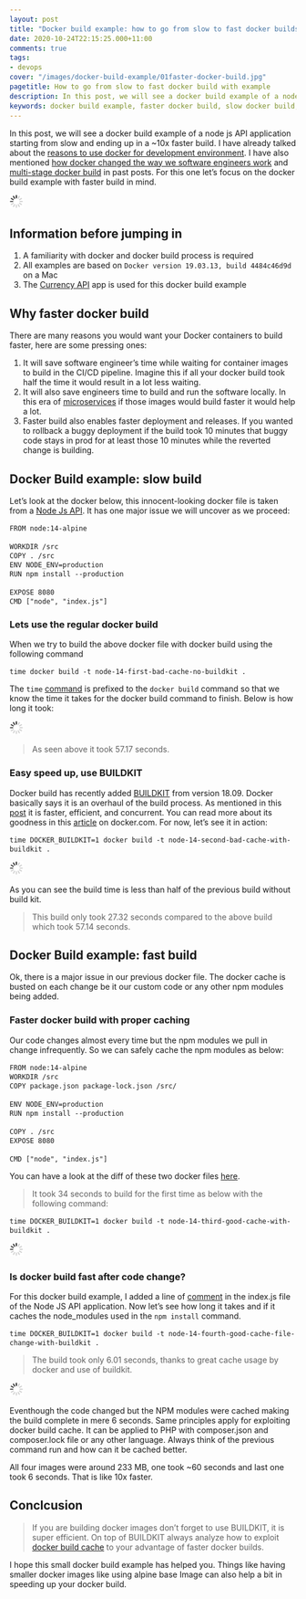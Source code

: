 ```yaml
---
layout: post
title: "Docker build example: how to go from slow to fast docker builds"
date: 2020-10-24T22:15:25.000+11:00
comments: true
tags:
- devops
cover: "/images/docker-build-example/01faster-docker-build.jpg"
pagetitle: How to go from slow to fast docker build with example
description: In this post, we will see a docker build example of a node js API application starting from slow and ending up in a ~10x faster build (60 secs to 6 secs).
keywords: docker build example, faster docker build, slow docker build, fast docker build, docker build
---
```

In this post, we will see a docker build example of a node js API application starting from slow and ending up in a ~10x faster build. I have already talked about the [reasons to use docker for development environment](/blog/2018/10/why-use-docker-3-reasons-from-a-development-perspective/). I have also mentioned [how docker changed the way we software engineers work](https://geshan.com.np/blog/2018/11/4-ways-docker-changed-the-way-software-engineers-work-in-past-half-decade/) and [multi-stage docker build](/blog/2019/11/how-to-use-docker-multi-stage-build/) in past posts. For this one let’s focus on the docker build example with faster build in mind.

<img class="center" src="/images/generic/loading.gif" data-echo="/images/docker-build-example/01faster-docker-build.jpg" title="Go from slow to fast docker build with example" alt="Whale as docker mascot">

<!-- more -->

## Information before jumping in

1. A familiarity with docker and docker build process is required
1. All examples are based on `Docker version 19.03.13, build 4484c46d9d` on a Mac
1. The [Currency API](https://github.com/geshan/currency-api) app is used for this docker build example

## Why faster docker build

There are many reasons you would want your Docker containers to build faster, here are some pressing ones:

1. It will save software engineer’s time while waiting for container images to build in the CI/CD pipeline. Imagine this if all your docker build took half the time it would result in a lot less waiting.
1. It will also save engineers time to build and run the software locally. In this era of [microservices](/blog/2018/10/moving-from-a-and-b-to-~150-microservices/) if those images would build faster it would help a lot.
1. Faster build also enables faster deployment and releases. If you wanted to rollback a buggy deployment if the build took 10 minutes that buggy code stays in prod for at least those 10 minutes while the reverted change is building.

## Docker Build example: slow build

Let’s look at the docker below, this innocent-looking docker file is taken from a [Node Js API](https://github.com/geshan/currency-api/commit/1bfa57939bb7647d9350a7445d223e4c0789f112). It has one major issue we will uncover as we proceed:

```
FROM node:14-alpine

WORKDIR /src
COPY . /src
ENV NODE_ENV=production
RUN npm install --production

EXPOSE 8080
CMD ["node", "index.js"]
```

### Lets use the regular docker build

When we try to build the above docker file with docker build using the following command 
```
time docker build -t node-14-first-bad-cache-no-buildkit .
```
The `time` [command](https://www.computerhope.com/unix/utime.htm) is prefixed to the `docker build` command so that we know the time it takes for the docker build command to finish. Below is how long it took:

<img class="center" src="/images/generic/loading.gif" data-echo="/images/docker-build-example/02docker-build-bad-cache-no-buildkit.jpg" title="First docker build without buildkit and no thoughts on caching" alt="Docker build example output without buildkit and has bad caching">

> As seen above it took 57.17 seconds.

### Easy speed up, use BUILDKIT

Docker build has recently added [BUILDKIT](https://docs.docker.com/develop/develop-images/build_enhancements/) from version 18.09. Docker basically says it is an overhaul of the build process. As mentioned in this [post](https://brianchristner.io/what-is-docker-buildkit/) it is faster, efficient, and concurrent. You can read more about its goodness in this [article](https://www.docker.com/blog/advanced-dockerfiles-faster-builds-and-smaller-images-using-buildkit-and-multistage-builds/) on docker.com. For now, let’s see it in action:

```
time DOCKER_BUILDKIT=1 docker build -t node-14-second-bad-cache-with-buildkit .
```

<img class="center" src="/images/generic/loading.gif" data-echo="/images/docker-build-example/03docker-build-bad-cache-with-buildkit.jpg" title="Second docker build with buildkit but no thoughts on caching" alt="Docker build example output with buildkit but has bad caching">

As you can see the build time is less than half of the previous build without build kit. 

> This build only took 27.32 seconds compared to the above build which took 57.14 seconds.

## Docker Build example: fast build

Ok, there is a major issue in our previous docker file. The docker cache is busted on each change be it our custom code or any other npm modules being added. 

### Faster docker build with proper caching

Our code changes almost every time but the npm modules we pull in change infrequently. So we can safely cache the npm modules as below:

```
FROM node:14-alpine
WORKDIR /src
COPY package.json package-lock.json /src/

ENV NODE_ENV=production
RUN npm install --production

COPY . /src
EXPOSE 8080

CMD ["node", "index.js"]

```

You can have a look at the diff of these two docker files [here](https://github.com/geshan/currency-api/compare/docker-build...docker-build-better-cache?expand=1#diff-dd2c0eb6ea5cfc6c4bd4eac30934e2d5746747af48fef6da689e85b752f39557R1).

> It took 34 seconds to build for the first time as below with the following command:

```
time DOCKER_BUILDKIT=1 docker build -t node-14-third-good-cache-with-buildkit .
```

<img class="center" src="/images/generic/loading.gif" data-echo="/images/docker-build-example/04docker-build-good-cache-with-buildkit.jpg" title="Third docker build with buildkit and good caching" alt="Docker build example output with buildkit and has good caching">

### Is docker build fast after code change?

For this docker build example, I added a line of [comment](https://github.com/geshan/currency-api/compare/docker-build...docker-build-better-cache?expand=1#diff-e727e4bdf3657fd1d798edcd6b099d6e092f8573cba266154583a746bba0f346R30) in the index.js file of the Node JS API application. Now let’s see how long it takes and if it caches the node_modules used in the `npm install` command.

```
time DOCKER_BUILDKIT=1 docker build -t node-14-fourth-good-cache-file-change-with-buildkit .
```

> The build took only 6.01 seconds, thanks to great cache usage by docker and use of buildkit.

<img class="center" src="/images/generic/loading.gif" data-echo="/images/docker-build-example/05docker-build-good-cache-with-bk-code-change.jpg" title="Fourth docker build with buildkit and good caching after code change" alt="Docker build example output with buildkit and has good caching after code change">

Eventhough the code changed but the NPM modules were cached making the build complete in mere 6 seconds. Same principles apply for exploiting docker build cache. It can be applied to PHP with composer.json and composer.lock file or any other language. Always think of the previous command run and how can it be cached better.

All four images were around 233 MB, one took ~60 seconds and last one took 6 seconds. That is like 10x faster.

## Conclcusion

> If you are building docker images don’t forget to use BUILDKIT, it is super efficient. On top of BUILDKIT always analyze how to exploit [docker build cache](https://docs.docker.com/develop/develop-images/dockerfile_best-practices/#leverage-build-cache) to your advantage of faster docker builds.

I hope this small docker build example has helped you. Things like having smaller docker images like using alpine base Image can also help a bit in speeding up your docker build.
